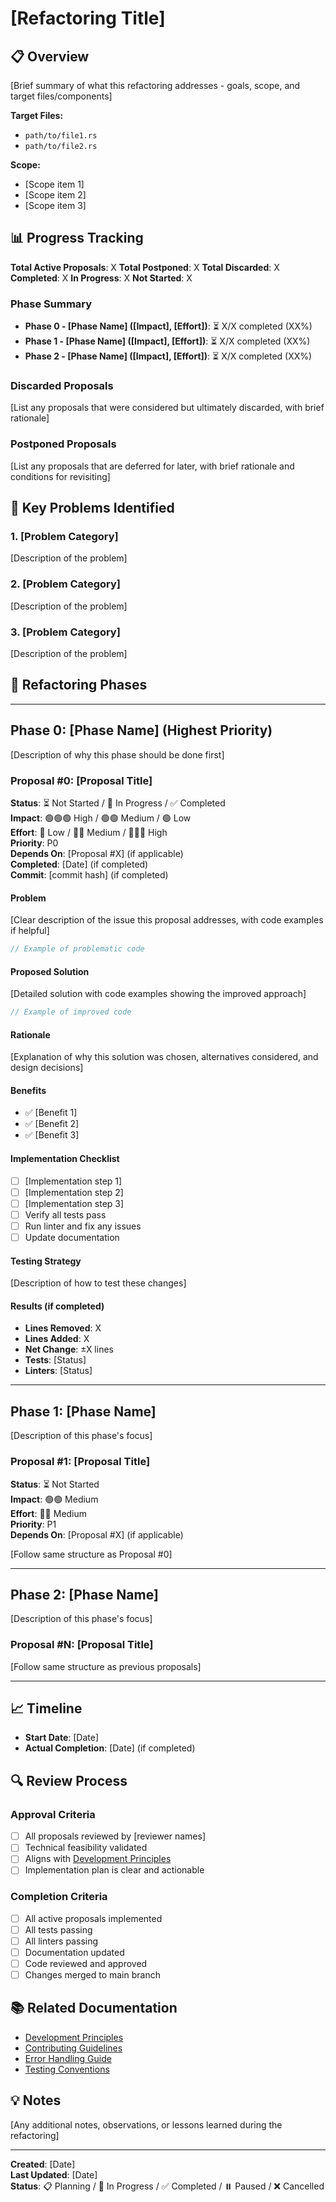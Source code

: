 # [Refactoring Title]

## 📋 Overview

[Brief summary of what this refactoring addresses - goals, scope, and target files/components]

**Target Files:**

- `path/to/file1.rs`
- `path/to/file2.rs`

**Scope:**

- [Scope item 1]
- [Scope item 2]
- [Scope item 3]

## 📊 Progress Tracking

**Total Active Proposals**: X
**Total Postponed**: X
**Total Discarded**: X
**Completed**: X
**In Progress**: X
**Not Started**: X

### Phase Summary

- **Phase 0 - [Phase Name] ([Impact], [Effort])**: ⏳ X/X completed (XX%)
- **Phase 1 - [Phase Name] ([Impact], [Effort])**: ⏳ X/X completed (XX%)
- **Phase 2 - [Phase Name] ([Impact], [Effort])**: ⏳ X/X completed (XX%)

### Discarded Proposals

[List any proposals that were considered but ultimately discarded, with brief rationale]

### Postponed Proposals

[List any proposals that are deferred for later, with brief rationale and conditions for revisiting]

## 🎯 Key Problems Identified

### 1. [Problem Category]

[Description of the problem]

### 2. [Problem Category]

[Description of the problem]

### 3. [Problem Category]

[Description of the problem]

## 🚀 Refactoring Phases

---

## Phase 0: [Phase Name] (Highest Priority)

[Description of why this phase should be done first]

### Proposal #0: [Proposal Title]

**Status**: ⏳ Not Started / 🚧 In Progress / ✅ Completed  
**Impact**: 🟢🟢🟢 High / 🟢🟢 Medium / 🟢 Low  
**Effort**: 🔵 Low / 🔵🔵 Medium / 🔵🔵🔵 High  
**Priority**: P0  
**Depends On**: [Proposal #X] (if applicable)  
**Completed**: [Date] (if completed)  
**Commit**: [commit hash] (if completed)

#### Problem

[Clear description of the issue this proposal addresses, with code examples if helpful]

```rust
// Example of problematic code
```

#### Proposed Solution

[Detailed solution with code examples showing the improved approach]

```rust
// Example of improved code
```

#### Rationale

[Explanation of why this solution was chosen, alternatives considered, and design decisions]

#### Benefits

- ✅ [Benefit 1]
- ✅ [Benefit 2]
- ✅ [Benefit 3]

#### Implementation Checklist

- [ ] [Implementation step 1]
- [ ] [Implementation step 2]
- [ ] [Implementation step 3]
- [ ] Verify all tests pass
- [ ] Run linter and fix any issues
- [ ] Update documentation

#### Testing Strategy

[Description of how to test these changes]

#### Results (if completed)

- **Lines Removed**: X
- **Lines Added**: X
- **Net Change**: ±X lines
- **Tests**: [Status]
- **Linters**: [Status]

---

## Phase 1: [Phase Name]

[Description of this phase's focus]

### Proposal #1: [Proposal Title]

**Status**: ⏳ Not Started  
**Impact**: 🟢🟢 Medium  
**Effort**: 🔵🔵 Medium  
**Priority**: P1  
**Depends On**: [Proposal #X] (if applicable)

[Follow same structure as Proposal #0]

---

## Phase 2: [Phase Name]

[Description of this phase's focus]

### Proposal #N: [Proposal Title]

[Follow same structure as previous proposals]

---

## 📈 Timeline

- **Start Date**: [Date]
- **Actual Completion**: [Date] (if completed)

## 🔍 Review Process

### Approval Criteria

- [ ] All proposals reviewed by [reviewer names]
- [ ] Technical feasibility validated
- [ ] Aligns with [Development Principles](../development-principles.md)
- [ ] Implementation plan is clear and actionable

### Completion Criteria

- [ ] All active proposals implemented
- [ ] All tests passing
- [ ] All linters passing
- [ ] Documentation updated
- [ ] Code reviewed and approved
- [ ] Changes merged to main branch

## 📚 Related Documentation

- [Development Principles](../development-principles.md)
- [Contributing Guidelines](../contributing/README.md)
- [Error Handling Guide](../contributing/error-handling.md)
- [Testing Conventions](../contributing/testing.md)

## 💡 Notes

[Any additional notes, observations, or lessons learned during the refactoring]

---

**Created**: [Date]  
**Last Updated**: [Date]  
**Status**: 📋 Planning / 🚧 In Progress / ✅ Completed / ⏸️ Paused / ❌ Cancelled
